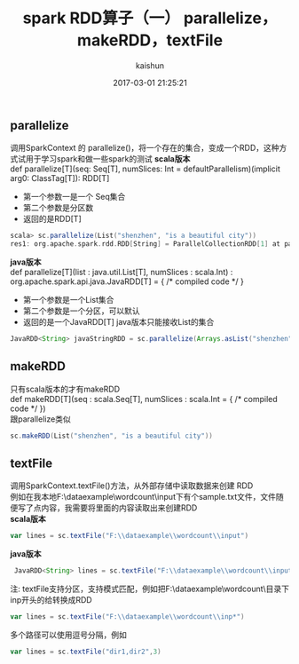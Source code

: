 ﻿---
title: spark RDD算子（一）  parallelize，makeRDD，textFile
date: 2017-03-01 21:25:21
tags: [spark]
categories: [大数据,spark]
author: kaishun
id: 34
permalink: spark-rdd-1
---


## parallelize  
调用SparkContext 的 parallelize()，将一个存在的集合，变成一个RDD，这种方式试用于学习spark和做一些spark的测试
**scala版本**    
def parallelize[T](seq: Seq[T], numSlices: Int = defaultParallelism)(implicit arg0: ClassTag[T]): RDD[T]  
- 第一个参数一是一个 Seq集合
- 第二个参数是分区数
- 返回的是RDD[T]
```scala
scala> sc.parallelize(List("shenzhen", "is a beautiful city"))
res1: org.apache.spark.rdd.RDD[String] = ParallelCollectionRDD[1] at parallelize at <console>:22
```  
<!-- more -->
**java版本**     
def parallelize[T](list : java.util.List[T], numSlices : scala.Int) : org.apache.spark.api.java.JavaRDD[T] = { /* compiled code */ } 
- 第一个参数是一个List集合
- 第二个参数是一个分区，可以默认
- 返回的是一个JavaRDD[T]
java版本只能接收List的集合
```java
JavaRDD<String> javaStringRDD = sc.parallelize(Arrays.asList("shenzhen", "is a beautiful city"));
```  

## makeRDD
只有scala版本的才有makeRDD  
def makeRDD[T](seq : scala.Seq[T], numSlices : scala.Int = { /* compiled code */ })  
跟parallelize类似
```scala
sc.makeRDD(List("shenzhen", "is a beautiful city"))
```

## textFile  
调用SparkContext.textFile()方法，从外部存储中读取数据来创建 RDD  
例如在我本地F:\dataexample\wordcount\input下有个sample.txt文件，文件随便写了点内容，我需要将里面的内容读取出来创建RDD  
**scala版本**
```scala
var lines = sc.textFile("F:\\dataexample\\wordcount\\input") 

```
**java版本**
```java
 JavaRDD<String> lines = sc.textFile("F:\\dataexample\\wordcount\\input");
```  
注: textFile支持分区，支持模式匹配，例如把F:\\dataexample\\wordcount\\目录下inp开头的给转换成RDD
```scala
var lines = sc.textFile("F:\\dataexample\\wordcount\\inp*")
```
多个路径可以使用逗号分隔，例如
```scala
var lines = sc.textFile("dir1,dir2",3)
```